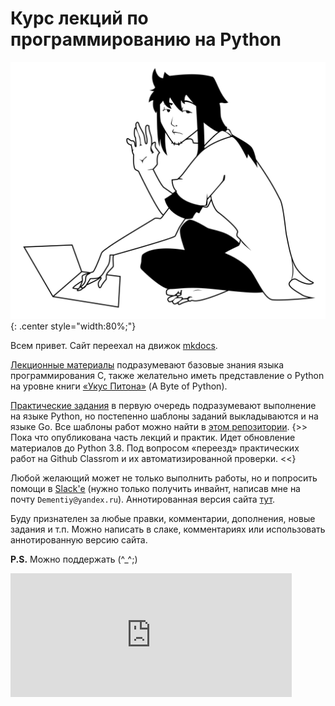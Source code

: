 # Курс лекций по программированию на Python

![image](../images/bps-hello.png){: .center style="width:80%;"}

Всем привет. Сайт переехал на движок [mkdocs](https://www.mkdocs.org/).

[Лекционные материалы](lectures/immutable-types/) подразумевают базовые знания языка программирования C, также желательно иметь представление о Python на уровне книги [«Укус Питона»](https://wombat.org.ua/AByteOfPython/) (A Byte of Python).

[Практические задания](assignments/setup_env/) в первую очередь подразумевают выполнение на языке Python, но постепенно шаблоны заданий выкладываются и на языке Go. Все шаблоны работ можно найти в [этом репозитории](https://github.com/Dementiy/pybook-assignments). {>> Пока что опубликована часть лекций и практик. Идет обновление материалов до Python 3.8. Под вопросом «переезд» практических работ на Github Classrom и их автоматизированной проверки. <<}

Любой желающий может не только выполнить работы, но и попросить помощи в [Slack'e](https://cs102-python.slack.com) (нужно только получить инвайнт, написав мне на почту `Dementiy@yandex.ru`). Аннотированная версия сайта [тут](https://via.hypothes.is/https://dementiy.github.io).

Буду признателен за любые правки, комментарии, дополнения, новые задания и т.п. Можно написать в слаке, комментариях или использовать аннотированную версию сайта.

**P.S.** Можно поддержать (\^_\^;)

<iframe src="https://money.yandex.ru/quickpay/shop-widget?writer=seller&targets=%D0%9F%D0%BE%D0%B4%D0%B4%D0%B5%D1%80%D0%B6%D0%B0%D1%82%D1%8C&targets-hint=&default-sum=&button-text=11&payment-type-choice=on&hint=&successURL=&quickpay=shop&account=41001313600690" width="450" height="198" frameborder="0" allowtransparency="true" scrolling="no"></iframe>

